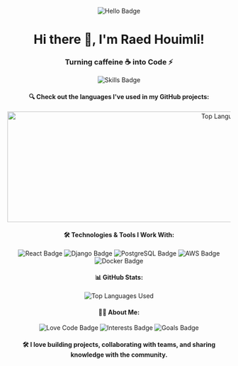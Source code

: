 <p align="center">
  <img src="https://img.shields.io/badge/hello-hi-green?style=for-the-badge&logo=python&logoColor=white" alt="Hello Badge" />
</p>

<h1 align="center">Hi there 👋, I'm Raed Houimli!</h1>
<h3 align="center">Turning caffeine ☕ into Code ⚡</h3>

<p align="center">
  <img src="https://img.shields.io/badge/Skills-Python%20|%20JavaScript%20|%20Data%20Science%20|%20Cybersecurity-blue?style=flat&logo=python&logoColor=white" alt="Skills Badge" />
</p>

<!-- GitHub Stats with Language Bar Chart -->
<h4 align="center">🔍 Check out the languages I've used in my GitHub projects:</h4>
<p align="center">
  <img width="1000" height="250" src="https://github-readme-stats.vercel.app/api/top-langs/?username=rayxtn&layout=default&hide=html&langs_count=10&theme=tokyonight" alt="Top Languages Used" />
</p>

<!-- Technologies & Tools Section -->
<h4 align="center">🛠️ Technologies & Tools I Work With:</h4>
<p align="center">
  <img src="https://img.shields.io/badge/Framework-React-blue?style=flat&logo=react&logoColor=white" alt="React Badge" />
  <img src="https://img.shields.io/badge/Framework-Django-green?style=flat&logo=django&logoColor=white" alt="Django Badge" />
  <img src="https://img.shields.io/badge/Database-PostgreSQL-blue?style=flat&logo=postgresql&logoColor=white" alt="PostgreSQL Badge" />
  <img src="https://img.shields.io/badge/Cloud-AWS-orange?style=flat&logo=amazonaws&logoColor=white" alt="AWS Badge" />
  <img src="https://img.shields.io/badge/Tool-Docker-blue?style=flat&logo=docker&logoColor=white" alt="Docker Badge" />
</p>

<!-- GitHub Stats Card -->
<h4 align="center">📊 GitHub Stats:</h4>
<p align="center">
<img src="https://github-readme-stats.vercel.app/api/top-langs/?username=rayxtn&langs_count=6" alt="Top Languages Used" />
</p>

<!-- About Me Section -->
<h4 align="center">👨‍💻 About Me:</h4>
<p align="center">
  <img src="https://img.shields.io/badge/Love-Code-009688?style=flat&logo=code&logoColor=white" alt="Love Code Badge" />
  <img src="https://img.shields.io/badge/Interests-Cybersecurity%20|%20Data%20Science-ff5722?style=flat&logo=security&logoColor=white" alt="Interests Badge" />
  <img src="https://img.shields.io/badge/Goals-Senior%20Software%20Engineer-blue?style=flat&logo=star&logoColor=white" alt="Goals Badge" />
</p>

<h4 align="center">
  🛠️ I love building projects, collaborating with teams, and sharing knowledge with the community.
</h4>
